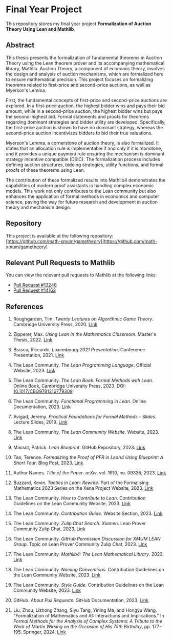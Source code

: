 # Final Year Project

This repository stores my final year project **Formalization of Auction Theory Using Lean and Mathlib**.

## Abstract

This thesis presents the formalization of fundamental theorems in Auction Theory using the Lean theorem prover and its accompanying mathematical library, Mathlib. Auction Theory, a component of economic theory, involves the design and analysis of auction mechanisms, which are formalized here to ensure mathematical precision. This project focuses on formalizing theorems related to first-price and second-price auctions, as well as Myerson's Lemma.

First, the fundamental concepts of first-price and second-price auctions are explored. In a first-price auction, the highest bidder wins and pays their bid amount, while in a second-price auction, the highest bidder wins but pays the second-highest bid. Formal statements and proofs for theorems regarding dominant strategies and bidder utility are developed. Specifically, the first-price auction is shown to have no dominant strategy, whereas the second-price auction incentivizes bidders to bid their true valuations.

Myerson's Lemma, a cornerstone of auction theory, is also formalized. It states that an allocation rule is implementable if and only if it is monotone, and it provides a unique payment rule ensuring the mechanism is dominant strategy incentive compatible (DSIC). The formalization process includes defining auction structures, bidding strategies, utility functions, and formal proofs of these theorems using Lean.

The contribution of these formalized results into Mathlib4 demonstrates the capabilities of modern proof assistants in handling complex economic models. This work not only contributes to the Lean community but also enhances the application of formal methods in economics and computer science, paving the way for future research and development in auction theory and mechanism design.

## Repository

This project is available at the following repository:
[https://github.com/math-xmum/gametheory](https://github.com/math-xmum/gametheory)

## Relevant Pull Requests to Mathlib

You can view the relevant pull requests to Mathlib at the following links:
- [Pull Request #13248](https://github.com/leanprover-community/mathlib4/pull/13248)
- [Pull Request #14163](https://github.com/leanprover-community/mathlib4/pull/14163)

## References

1. Roughgarden, Tim. *Twenty Lectures on Algorithmic Game Theory*. Cambridge University Press, 2020. [Link](https://www.cambridge.org/core/books/twenty-lectures-on-algorithmic-game-theory/A9D9427C8F43E7DAEF8C702755B6D72B)

2. Zipperer, Max. *Using Lean in the Mathematics Classroom*. Master's Thesis, 2022. [Link](https://www.contrib.andrew.cmu.edu/~avigad/Students/zipperer_ms_thesis.pdf)

3. Brasca, Riccardo. *Luxembourg 2021 Presentation*. Conference Presentation, 2021. [Link](https://webusers.imj-prg.fr/~riccardo.brasca/event/luxembourg-2021/pres.pdf)

4. The Lean Community. *The Lean Programming Language*. Official Website, 2023. [Link](https://lean-lang.org/)

5. The Lean Community. *The Lean Book: Formal Methods with Lean*. Online Book, Cambridge University Press, 2023. DOI: [10.1017/CBO9781316779309](https://doi.org/10.1017/CBO9781316779309)

6. The Lean Community. *Functional Programming in Lean*. Online Documentation, 2023. [Link](https://lean-lang.org/functional_programming_in_lean/getting-to-know/summary.html)

7. Avigad, Jeremy. *Practical Foundations for Formal Methods - Slides*. Lecture Slides, 2019. [Link](https://www.andrew.cmu.edu/user/avigad/Teaching/practical/slides_upitt.pdf)

8. The Lean Community. *The Lean Community Website*. Website, 2023. [Link](https://leanprover-community.github.io/)

9. Massot, Patrick. *Lean Blueprint*. GitHub Repository, 2023. [Link](https://github.com/PatrickMassot/leanblueprint)

10. Tao, Terence. *Formalizing the Proof of PFR in Lean4 Using Blueprint: A Short Tour*. Blog Post, 2023. [Link](https://terrytao.wordpress.com/2023/11/18/formalizing-the-proof-of-pfr-in-lean4-using-blueprint-a-short-tour/)

11. Author Names. *Title of the Paper*. *arXiv*, vol. 1910, no. 09336, 2023. [Link](https://arxiv.org/abs/1910.09336)

12. Buzzard, Kevin. *Tactics in Lean: Rewrite*. Part of the Formalising Mathematics 2023 Series on the Xena Project Website, 2023. [Link](https://www.ma.imperial.ac.uk/~buzzard/xena/formalising-mathematics-2023/Part_C/tactics/rw.html)

13. The Lean Community. *How to Contribute to Lean*. Contribution Guidelines on the Lean Community Website, 2023. [Link](https://leanprover-community.github.io/contribute/index.html)

14. The Lean Community. *Contribution Guide*. Website Section, 2023. [Link](https://leanprover-community.github.io/contribute/index.html)

15. The Lean Community. *Zulip Chat Search: Xiamen*. Lean Prover Community Zulip Chat, 2023. [Link](https://leanprover.zulipchat.com/#narrow/search/xiamen)

16. The Lean Community. *GitHub Permission Discussion for XMUM LEAN Group*. Topic on Lean Prover Community Zulip Chat, 2023. [Link](https://leanprover.zulipchat.com/#narrow/stream/287929-mathlib4/topic/github.20permission_XMUM.20LEAN.20group/near/434086443)

17. The Lean Community. *Mathlib4: The Lean Mathematical Library*. 2023. [Link](https://github.com/leanprover-community/mathlib4)

18. The Lean Community. *Naming Conventions*. Contribution Guidelines on the Lean Community Website, 2023. [Link](https://leanprover-community.github.io/contribute/naming.html)

19. The Lean Community. *Style Guide*. Contribution Guidelines on the Lean Community Website, 2023. [Link](https://leanprover-community.github.io/contribute/style.html)

20. GitHub. *About Pull Requests*. GitHub Documentation, 2023. [Link](https://docs.github.com/en/pull-requests/collaborating-with-pull-requests/proposing-changes-to-your-work-with-pull-requests/about-pull-requests)

21. Liu, Zhou, Lizhong Zhang, Siyu Tang, Yining Ma, and Hongyu Wang. "Formalization of Mathematics and AI: Interactions and Implications." In *Formal Methods for the Analysis of Complex Systems: A Tribute to the Work of Martin Wirsing on the Occasion of His 75th Birthday*, pp. 177-195. Springer, 2024. [Link](https://link.springer.com/chapter/10.1007/978-981-99-4833-8_9)
